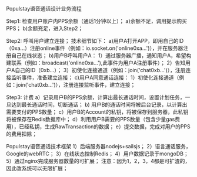 Populstay语音通话设计业务流程

Step1: 检查用户账户内PPS余额（通话1分钟以上）；
 a)余额不足，调用提示购买PPS；
 b)余额充足，进入Step2；

Step2: 呼叫用户建立连接；
 技术细节如下：
 a)用户A打开APP，即用自己的ID（0xa...）注册online事件（例如：io.socket.on('online0xa...')），并在服务器注册自己在线状态；
 b)用户B呼叫用户A：
     1）通过服务器广播，通知用户A，希望构建联系（例如：broadcast('online0xa...'),此事件为用户A注册事件）；
     2）告知用户A自己的ID（0xb...）；
     3）初使化连接通道（例如：join('chat0xb...')），注册连接监听事件，准备建立连接；
 c)用户A同意通话连接：
     1）初使化连接通道（例如：join('chat0xb...')），注册连接监听事件，建立连接；
 
 Step3: 计费
 a）记录用户B的PPS余额，计算出最长通话时间，设置计划任务，一旦达到最长通话时间，切断通话；
 b) 用户B的通话时间将被后台记录，以计算出需要支付的PPS数量；
 c）用户B的Account的私钥，将被保存到服务器，此私钥将被保存在Redis数据库中；
 d）利用用户B需要的PPS数量（包含少量gas费用），已经私钥，生成RawTransaction的数据；
 e）提交数据，完成对用户的PPS的费用扣除；


 Populstay语音通话技术框架
 1）后端服务器nodejs+sailsjs；
 2）语言通话服务，Google的webRTC；
 3）在线状态控制Redis；
 4）用户数据记录于mongoDB；
 5）通过nginx完成服务器数量的可扩展；
 注意：因为1，2，3，4都是可扩渣的，因此改系统可以无限扩展；
